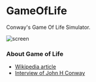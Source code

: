 # GameOfLife
Conway's Game Of Life Simulator.

![screen](https://i.imgur.com/rsiOFcb.png)

### About Game of Life
* [Wikipedia article](https://en.wikipedia.org/wiki/Conway%27s_Game_of_Life)
* [Interview of John H Conway](https://www.youtube.com/watch?v=R9Plq-D1gEk)
